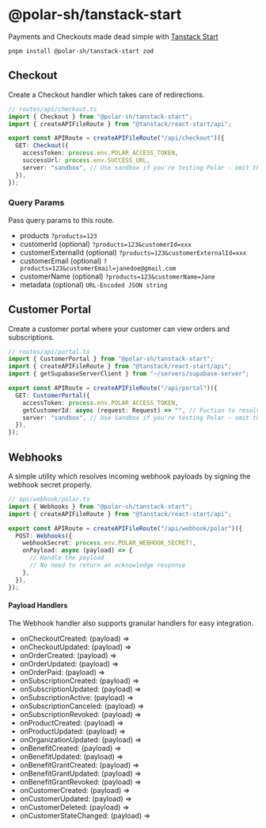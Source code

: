 # @polar-sh/tanstack-start

Payments and Checkouts made dead simple with [Tanstack Start](https://tanstack.com/start)

`pnpm install @polar-sh/tanstack-start zod`

## Checkout

Create a Checkout handler which takes care of redirections.

```typescript
// routes/api/checkout.ts
import { Checkout } from "@polar-sh/tanstack-start";
import { createAPIFileRoute } from "@tanstack/react-start/api";

export const APIRoute = createAPIFileRoute("/api/checkout")({
  GET: Checkout({
    accessToken: process.env.POLAR_ACCESS_TOKEN,
    successUrl: process.env.SUCCESS_URL,
    server: "sandbox", // Use sandbox if you're testing Polar - omit the parameter or pass 'production' otherwise
  }),
});
```

### Query Params

Pass query params to this route.

- products `?products=123`
- customerId (optional) `?products=123&customerId=xxx`
- customerExternalId (optional) `?products=123&customerExternalId=xxx`
- customerEmail (optional) `?products=123&customerEmail=janedoe@gmail.com`
- customerName (optional) `?products=123&customerName=Jane`
- metadata (optional) `URL-Encoded JSON string`

## Customer Portal

Create a customer portal where your customer can view orders and subscriptions.

```typescript
// routes/api/portal.ts
import { CustomerPortal } from "@polar-sh/tanstack-start";
import { createAPIFileRoute } from "@tanstack/react-start/api";
import { getSupabaseServerClient } from "~/servers/supabase-server";

export const APIRoute = createAPIFileRoute("/api/portal")({
  GET: CustomerPortal({
    accessToken: process.env.POLAR_ACCESS_TOKEN,
    getCustomerId: async (request: Request) => "", // Fuction to resolve a Polar Customer ID
    server: "sandbox", // Use sandbox if you're testing Polar - omit the parameter or pass 'production' otherwise
  }),
});
```

## Webhooks

A simple utility which resolves incoming webhook payloads by signing the webhook secret properly.

```typescript
// api/webhook/polar.ts
import { Webhooks } from "@polar-sh/tanstack-start";
import { createAPIFileRoute } from "@tanstack/react-start/api";

export const APIRoute = createAPIFileRoute("/api/webhook/polar")({
  POST: Webhooks({
    webhookSecret: process.env.POLAR_WEBHOOK_SECRET!,
    onPayload: async (payload) => {
      // Handle the payload
      // No need to return an acknowledge response
    },
  }),
});
```

#### Payload Handlers

The Webhook handler also supports granular handlers for easy integration.

- onCheckoutCreated: (payload) =>
- onCheckoutUpdated: (payload) =>
- onOrderCreated: (payload) =>
- onOrderUpdated: (payload) =>
- onOrderPaid: (payload) =>
- onSubscriptionCreated: (payload) =>
- onSubscriptionUpdated: (payload) =>
- onSubscriptionActive: (payload) =>
- onSubscriptionCanceled: (payload) =>
- onSubscriptionRevoked: (payload) =>
- onProductCreated: (payload) =>
- onProductUpdated: (payload) =>
- onOrganizationUpdated: (payload) =>
- onBenefitCreated: (payload) =>
- onBenefitUpdated: (payload) =>
- onBenefitGrantCreated: (payload) =>
- onBenefitGrantUpdated: (payload) =>
- onBenefitGrantRevoked: (payload) =>
- onCustomerCreated: (payload) =>
- onCustomerUpdated: (payload) =>
- onCustomerDeleted: (payload) =>
- onCustomerStateChanged: (payload) =>
